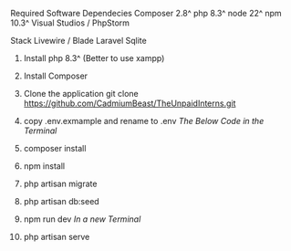 Required Software Dependecies
    Composer 2.8^
    php 8.3^
    node 22^
    npm 10.3^
    Visual Studios / PhpStorm

Stack
    Livewire / Blade
    Laravel
    Sqlite

1. Install php 8.3^ (Better to use xampp)
2. Install Composer
3. Clone the application
    git clone https://github.com/CadmiumBeast/TheUnpaidInterns.git
4. copy .env.exmample and rename to .env
*The Below Code in the Terminal*
5. composer install
6. npm install
7. php artisan migrate
8. php artisan db:seed

9. npm run dev
*In a new Terminal*
10. php artisan serve

